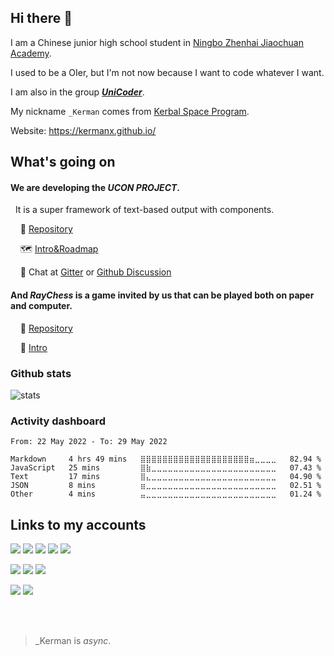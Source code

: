 ## Hi there 👋

I am a Chinese junior high school student in [Ningbo Zhenhai Jiaochuan Academy](http://www.nbjc.net.cn).

I used to be a OIer, but I'm not now because I want to code whatever I want.

I am also in the group **[*UniCoder*](https://github.com/UniCoderGroup)**.

My nickname `_Kerman` comes from [Kerbal Space Program](https://www.kerbalspaceprogram.com).

Website: https://kermanx.github.io/

## What's going on

#### We are developing the _**UCON PROJECT**_.

&nbsp; It is a super framework of text-based output with components.

&nbsp;&nbsp;&nbsp; 📁 [Repository](https://github.com/UniCoderGroup/ucon)

&nbsp;&nbsp;&nbsp; 🗺 [Intro&Roadmap](https://kermanx.github.io/posts/ucon_project/)

&nbsp;&nbsp;&nbsp; 💬 Chat at [Gitter](https://gitter.im/ucon-project) or [Github Discussion](https://github.com/UniCoderGroup/ucon/discussions)

#### And _**RayChess**_ is a game invited by us that can be played both on paper and computer.

&nbsp;&nbsp;&nbsp; 📁 [Repository](https://github.com/UniCoderGroup/RayChess)

&nbsp;&nbsp;&nbsp; 📄 [Intro](https://kermanx.github.io/posts/raychess/)

### Github stats

![stats](https://github-readme-stats.vercel.app/api?username=KermanX&show_icons=true)

### Activity dashboard

<!--START_SECTION:waka-->

```text
From: 22 May 2022 - To: 29 May 2022

Markdown     4 hrs 49 mins   ⣿⣿⣿⣿⣿⣿⣿⣿⣿⣿⣿⣿⣿⣿⣿⣿⣿⣿⣿⣿⣶⣀⣀⣀⣀   82.94 %
JavaScript   25 mins         ⣿⣷⣀⣀⣀⣀⣀⣀⣀⣀⣀⣀⣀⣀⣀⣀⣀⣀⣀⣀⣀⣀⣀⣀⣀   07.43 %
Text         17 mins         ⣿⣄⣀⣀⣀⣀⣀⣀⣀⣀⣀⣀⣀⣀⣀⣀⣀⣀⣀⣀⣀⣀⣀⣀⣀   04.90 %
JSON         8 mins          ⣶⣀⣀⣀⣀⣀⣀⣀⣀⣀⣀⣀⣀⣀⣀⣀⣀⣀⣀⣀⣀⣀⣀⣀⣀   02.51 %
Other        4 mins          ⣤⣀⣀⣀⣀⣀⣀⣀⣀⣀⣀⣀⣀⣀⣀⣀⣀⣀⣀⣀⣀⣀⣀⣀⣀   01.24 %
```

<!--END_SECTION:waka-->

## Links to my accounts
  <a href="https://github.com/KermanX"><img src="https://img.shields.io/badge/-@KermanX-181717?style=flat-square&logo=github&logoColor=white"/></a>
  <a href="https://github.com/UniCoderGroup"><img src="https://img.shields.io/badge/-@UniCoderGroup-181717?style=flat-square&logo=github&logoColor=white"/></a>
  <a href="https://github.com/UnitedOIers"><img src="https://img.shields.io/badge/-@UnitedOIers-181717?style=flat-square&logo=github&logoColor=white"/></a>
  <a href="https://gitee.com/KermanX"><img src="https://img.shields.io/badge/-@KermanX-d73f4d?style=flat-square&logo=gitee&logoColor=white"/></a>
  <a href="https://gitee.com/UniCoderGroup"><img src="https://img.shields.io/badge/-@UniCoderGroup-d73f4d?style=flat-square&logo=gitee&logoColor=white"/></a>
  
  <a href="mailto:kermanx@qq.com"><img src="https://img.shields.io/badge/-KermanX@qq.com-168de2?style=flat-square&logo=mail.ru&logoColor=white"/></a>
  <a href="https://gitter.im/UniCoderGroup"><img src="https://img.shields.io/badge/-@UniCoderGroup-4d434d?style=flat-square&logo=gitter&logoColor=white"/></a>
  <a href="https://im.qq.com/"><img src="https://img.shields.io/badge/-@__Kerman-f5f5f5?style=flat-square&logo=tencentqq&logoColor=e81f1f"/></a>
  
  <a href="https://www.zhihu.com/people/kermanx-12"><img src="https://img.shields.io/badge/-@KermanX-0084ff?style=flat-square&logo=zhihu&logoColor=white"/></a>
  <a href="https://space.bilibili.com/1273710873"><img src="https://img.shields.io/badge/-@__Kerman-00a1d6?style=flat-square&logo=bilibili&logoColor=white"/></a>

<br/>
<br/>

> _Kerman is *async*.
